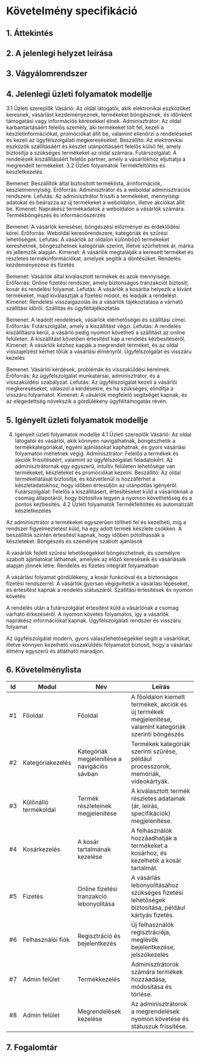 # Követelmény specifikáció

## 1. Áttekintés

## 2. A jelenlegi helyzet leírása

## 3. Vágyálomrendszer

## 4. Jelenlegi üzleti folyamatok modellje
3.1 Üzleti szereplők
Vásárló: Az oldal látogatói, akik elektronikai eszközöket keresnek, vásárlást kezdeményeznek, termékeket böngésznek, és időnként támogatási vagy információs kérésekkel élnek.
Adminisztrátor: Az oldal karbantartásáért felelős személy, aki termékeket tölt fel, kezeli a készletinformációkat, promóciókat állít be, valamint ellenőrzi a rendeléseket és kezeli az ügyfélszolgálati megkereséseket.
Beszállító: Az elektronikai eszközök szállításáért és készlet utánpótlásáért felelős külső fél, amely biztosítja a szükséges termékeket az oldal számára.
Futárszolgálat: A rendelések kiszállításáért felelős partner, amely a vásárlókhoz eljuttatja a megrendelt termékeket.
3.2 Üzleti folyamatok
Termékfeltöltés és készletkezelés

Bemenet: Beszállítók által biztosított terméklista, árinformációk, készletmennyiség.
Erőforrás: Adminisztrátor és a weboldal adminisztrációs rendszere.
Lefutás: Az adminisztrátor frissíti a termékeket, mennyiségi adatokat és beárazza az új termékeket a weboldalon, illetve akciókat állít be.
Kimenet: Naprakész termékadatok a weboldalon a vásárlók számára.
Termékböngészés és információszerzés

Bemenet: A vásárlók keresései, böngészési előzményei és érdeklődési körei.
Erőforrás: Weboldal keresőrendszere, kategóriák és szűrési lehetőségek.
Lefutás: A vásárlók az oldalon különböző termékeket kereshetnek, böngészhetnek kategóriák szerint, illetve szűrhetnek ár, márka és jellemzők alapján.
Kimenet: A vásárlók megtalálják a keresett terméket és részletes termékinformációkat, amelyek segítik a döntésüket.
Rendelés kezdeményezése és fizetés

Bemenet: Vásárlók által kiválasztott termékek és azok mennyisége.
Erőforrás: Online fizetési rendszer, amely biztonságos tranzakciót biztosít; kosár és rendelési folyamat.
Lefutás: A vásárlók a kosárba helyezik a kívánt termékeket, majd kiválasztják a fizetési módot, és leadják a rendelést.
Kimenet: Rendelési visszaigazolás és a vásárlók tájékoztatása a várható szállítási időről.
Szállítás és ügyféltájékoztatás

Bemenet: A leadott rendelések, vásárlók elérhetőségei és szállítási címei.
Erőforrás: Futárszolgálat, amely a kiszállítást végzi.
Lefutás: A rendelés kiszállításra kerül, a vásárló pedig nyomon követheti a szállítást az online felületen. A kiszállítást követően értesítést kap a rendelés kézbesítéséről.
Kimenet: A vásárlók kézhez kapják a megrendelt terméket, és az oldal visszajelzést kérhet tőlük a vásárlási élményről.
Ügyfélszolgálat és visszáru kezelés

Bemenet: Vásárlói kérdések, problémák és visszaküldési kérelmek.
Erőforrás: Az ügyfélszolgálat munkatársai, adminisztrátor, és a visszaküldési szabályzat.
Lefutás: Az ügyfélszolgálat kezeli a vásárlói megkereséseket, válaszol a kérdésekre, és ha szükséges, elindítja a visszáru folyamatot.
Kimenet: A vásárlók megfelelő segítséget kapnak, és az elégedettség növekszik a gördülékeny ügyféltámogatás révén.

## 5. Igényelt üzleti folyamatok modellje
4. Igényelt üzleti folyamatok modellje
4.1 Üzleti szereplők
Vásárló: Az oldal látogatói és vásárlói, akik könnyen navigálhatnak, böngészhetik a termékkategóriákat, egyéni ajánlásokat kaphatnak, és gyors vásárlási folyamaton mehetnek végig.
Adminisztrátor: Felelős a termékek és akciók frissítéséért, valamint az ügyfélszolgálati feladatokért. Az adminisztrátornak egy egyszerű, intuitív felületen lehetősége van termékeket, készleteket és promóciókat kezelni.
Beszállító: Az oldal termékellátását biztosítja, és közvetlenül is hozzáférhet a készletadatokhoz, hogy időben értesüljön az utánpótlás igényéről.
Futárszolgálat: Felelős a kiszállításért, értesítéseket küld a vásárlóknak a csomag állapotáról, hogy biztosítva legyen a nyomon követhetőség és a pontos kézbesítés.
4.2 Üzleti folyamatok
Termékfeltöltés és automatizált készletkezelés

Az adminisztrátor a termékeket egyszerűen töltheti fel és kezelheti, míg a rendszer figyelmeztetést küld, ha egy adott termék készlete csökken. A beszállítók szintén értesítést kapnak, hogy időben pótolhassák a készleteket.
Böngészés és személyre szabott ajánlások

A vásárlók fejlett szűrési lehetőségekkel böngészhetnek, és személyre szabott ajánlatokat láthatnak, amelyek az előző kereséseik és vásárlásaik alapján jönnek létre.
Rendelés és fizetés integrált folyamatban

A vásárlási folyamat gördülékeny, a kosár funkcióval és a biztonságos fizetési rendszerrel. A vásárlók gyorsan végigvihetik a vásárlási lépéseket, és értesítést kapnak a rendelés státuszáról.
Szállítási értesítések és nyomon követés

A rendelés után a futárszolgálat értesítést küld a vásárlónak a csomag várható érkezéséről. A nyomon követés folyamatos, így a vásárlók naprakész információkat kapnak.
Ügyfélszolgálati rendszer és visszáru folyamat

Az ügyfélszolgálat modern, gyors válaszlehetőségekkel segíti a vásárlókat, illetve könnyen kezelhető visszaküldési folyamatot biztosít, hogy a vásárlási élmény egyszerű és átlátható maradjon.

## 6. Követelménylista

| Id | Modul | Név | Leírás |
| :---: | --- | --- | --- |
| #1 | Főoldal | Főoldal | A főoldalon kiemelt termékek, akciók és új termékek megjelenítése, valamint kategóriák szerinti böngészés |
| #2 | Kategóriakezelés | Kategóriák megjelenítése a navigációs sávban | Termékek kategóriák szerinti szűrése, például processzorok, memóriák, videokártyák. |
| #3 | Különálló termékoldal | Termék részleteinek megjelenítése | A kiválasztott termék részletes adatainak (ár, leírás, specifikációk) megjelenítése. |
| #4 | Kosárkezelés | A kosár tartalmának kezelése | A felhasználók hozzáadhatják a termékeket a kosárhoz, és kezelhetik a kosár tartalmát. |
| #5 | Fizetés | Online fizetési tranzakció lebonyolítása | A vásárlás lebonyolításához szükséges fizetési lehetőségek biztosítása, például kártyás fizetés. |
| #6 | Felhasználói fiók | Regisztráció és bejelentkezés | Új felhasználók regisztrációja, meglévők bejelentkezése, jelszókezelés |
| #7 | Admin felület | Termékkezelés | Adminisztrátorok számára termékek hozzáadása, módosítása és törlése. |
| #8 | Admin felület | Megrendelések kezelése | Az adminisztrátorok a megrendelések nyomon követése és státuszuk frissítése. |


## 7. Fogalomtár
